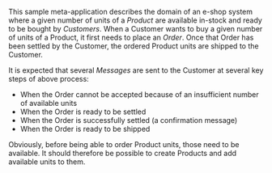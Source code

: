 This sample meta-application describes the domain of an e-shop system where a given number of units of a *Product* are
available in-stock and ready to be bought by *Customers*. When a Customer wants to buy a given number of units of a
Product, it first needs to place an *Order*. Once that Order has been settled by the Customer, the ordered Product units
are shipped to the Customer.

It is expected that several *Messages* are sent to the Customer at several key steps of above process:

- When the Order cannot be accepted because of an insufficient number of available units
- When the Order is ready to be settled
- When the Order is successfully settled (a confirmation message)
- When the Order is ready to be shipped

Obviously, before being able to order Product units, those need to be available. It should therefore be possible to
create Products and add available units to them.
